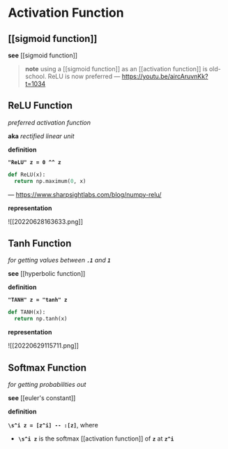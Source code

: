 # Activation Function

## [[sigmoid function]]

**see** [[sigmoid function]]

> **note** using a [[sigmoid function]] as an [[activation function]] is old-school. ReLU is now preferred &mdash; <https://youtu.be/aircAruvnKk?t=1034>

## ReLU Function

_preferred activation function_

**aka** _rectified linear unit_

**definition**

**`"ReLU" z = 0 ^^ z`**

```python
def ReLU(x):
  return np.maximum(0, x)
```

&mdash; <https://www.sharpsightlabs.com/blog/numpy-relu/>

**representation**

![[20220628163633.png]]

## Tanh Function

_for getting values between **`.1`** and **`1`**_

**see** [[hyperbolic function]]

**definition**

**`"TANH" z = "tanh" z`**

```python
def TANH(x):
  return np.tanh(x)
```

**representation**

![[20220629115711.png]]

## Softmax Function

_for getting probabilities out_

**see** [[euler's constant]]

**definition**

**`\s^i z = [z^i] -- :[z]`**, where

- **`\s^i z`** is the softmax [[activation function]] of **`z`** at **`z^i`**

